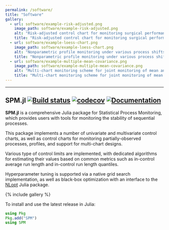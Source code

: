 ```yaml
---
permalink: /software/
title: "Software"
gallery:
  - url: software/example-risk-adjusted.png
    image_path: software/example-risk-adjusted.png
    alt: "Risk-adjusted control chart for monitoring surgical performance by a mixed-effects GLM using SPM.jl"
    title: "Risk-adjusted control chart for monitoring surgical performance by a mixed-effects GLM using SPM.jl"
  - url: software/example-loess-chart.png
    image_path: software/example-loess-chart.png
    alt: "Nonparametric profile monitoring under various process shifts generated by SPM.jl"
    title: "Nonparametric profile monitoring under various process shifts generated by SPM.jl"
  - url: software/example-multiple-mean-covariance.png
    image_path: software/example-multiple-mean-covariance.png
    alt: "Multi-chart monitoring scheme for joint monitoring of mean and covariance matrix using SPM.jl"
    title: "Multi-chart monitoring scheme for joint monitoring of mean and covariance matrix using SPM.jl"
---
```



___________________________________________

## SPM.jl [![Build status](https://github.com/DedZago/SPM.jl/actions/workflows/CI.yml/badge.svg?branch=main)](https://github.com/DedZago/SPM.jl/actions/workflows/CI.yml?query=branch%3Amain) [![codecov](https://codecov.io/gh/DedZago/SPM.jl/graph/badge.svg?token=F1KFUFLD9A)](https://codecov.io/gh/DedZago/SPM.jl) [![Documentation](https://img.shields.io/badge/docs-dev-blue.svg)](https://DedZago.github.io/SPM.jl/dev/)

**SPM.jl** is a comprehensive Julia package for Statistical Process Monitoring, which provides users with tools for monitoring the stability of sequential processes.

This package implements a number of univariate and multivariate control charts, as well as control charts for monitoring partially-observed processes, profiles, and support for multi-chart designs.

Various type of control limits are implemented, with dedicated algorithms for estimating their values based on common metrics such as in-control average run length and in-control run length quantiles.

Hyperparameter tuning is supported via a native grid search implementation, as well as black-box optimization with an interface to the [NLopt](https://github.com/JuliaOpt/NLopt.jl) Julia package.

{% include gallery %}

To install and use the latest release in Julia:

```julia
using Pkg
Pkg.add("SPM")
using SPM
```

<!-- As one of my two research agendas involves improving the tools we use to study peace and conflict, a good deal of my time is spent using statistical software. Below you'll find software for working with estimates from Bayesian models and some code that I've written to save time on tasks that I find myself doing over and over again. -->

<!-- # BayesPostEst -->

<!-- [![R build status](https://github.com/ShanaScogin/BayesPostEst/workflows/R-CMD-check/badge.svg)](https://github.com/ShanaScogin/BayesPostEst/actions) -->
<!-- [![CRAN_Status_Badge](https://www.r-pkg.org/badges/version/BayesPostEst)](https://CRAN.R-project.org/package=BayesPostEst) -->
<!-- [![Codecov test coverage](https://codecov.io/gh/ShanaScogin/BayesPostEst/branch/master/graph/badge.svg)](https://codecov.io/gh/ShanaScogin/BayesPostEst?branch=master) -->

<!-- I am a developer of the [BayesPostEst](https://cran.r-project.org/package=BayesPostEst) R package for generating postestimation quantities of interest from Bayesian models. The package contains functions for producing regression tables, plotting predicted probabilities, calculating first differences, creating coefficient plots, and many other quantities. You can view the [Journal of Open Source Software](https://joss.theoj.org/) article for the package [here](https://doi.org/10.21105/joss.01722). -->

<!-- {% include gallery %} -->

<!-- To install the latest release on CRAN: -->

<!-- ```r -->
<!-- install.packages("BayesPostEst") -->
<!-- ``` -->

<!-- The latest [development version](https://github.com/ShanaScogin/BayesPostEst) on GitHub can be installed with: -->

<!-- ```r -->
<!-- library(remotes) -->
<!-- install_github("ShanaScogin/BayesPostEst") -->
<!-- ``` -->

<!-- You can try out the `mcmcCoefPlot` function from the package in the interactive R console below: -->

<!-- # RWmisc -->

<!-- [![R build status](https://github.com/jayrobwilliams/RWmisc/workflows/R-CMD-check/badge.svg)](https://github.com/jayrobwilliams/RWmisc/actions) -->
<!-- [![CRAN_Status_Badge](https://www.r-pkg.org/badges/version/RWmisc)](https://CRAN.R-project.org/package=RWmisc) -->
<!-- [![codecov](https://codecov.io/gh/jayrobwilliams/RWmisc/branch/master/graph/badge.svg)](https://codecov.io/gh/jayrobwilliams/RWmisc) -->

<!-- I've collected convenience functions that I've written to address issues I frequently confront in my work into a personal R package called [RWmisc](https://CRAN.R-project.org/package=RWmisc). It includes functions for: -->

<!-- - Managing multiple different projections for cross-national spatial data -->
<!-- - Converting latitude-longitude data in archaic forms (degrees, minutes, seconds) -->
<!-- - Correcting for overlapping polygons when aggregating raster data to polygons -->
<!-- - My custom minimal ggplot2 theme -->

<!-- ![](/images/software/spatial_weighting.png) -->

<!-- To install the latest release on CRAN: -->

<!-- ```r -->
<!-- install.packages("RWmisc") -->
<!-- ``` -->

<!-- The latest [development version](https://github.com/jayrobwilliams/RWmisc) on GitHub can be installed with: -->

<!-- ```r -->
<!-- library(remotes) -->
<!-- install_github("jayrobwilliams/RWmisc") -->
<!-- ``` -->

<!-- # Other resources -->

<!-- I also have a number of other software resources focused on making computation and academic life easier: -->

<!-- - [The template](https://github.com/jayrobwilliams/JobMarket) I use for my academic job market materials -->
<!--     - Fill in school/position information in one file and it populates to all statements -->
<!--     - Generate summary statistics from teaching evaluations and integrate into statements -->
<!--     - Combine multiple teaching evaluations into a single portfolio document -->
<!--     - Do all of this programmatically with GNU Make! -->
<!-- - [The template](https://github.com/jayrobwilliams/UNC-Dissertation-Template) I used for my dissertation -->
<!--     - This satisfied the formatting requirements at UNC in 2019 -->
<!--     - Some tweaking likely required to use at another institution or in the future -->
<!-- - [Scripts](https://github.com/jayrobwilliams/Teaching) that I use to save time on various teaching-related tasks like grading -->
<!-- - [Functions](https://github.com/jayrobwilliams/ComputerVision) for extracting still frames from videos and information from images in Python using OpenCV -->
<!-- - [Compiling OpenCV](/files/html/OpenCV_Install.html) from source for Anaconda virtual environments instead of Homebrew ones or system Python installations -->
